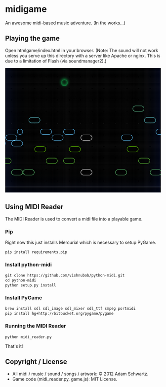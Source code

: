 # midigame

An awesome midi-based music adventure. (In the works...)

## Playing the game

Open htmlgame/index.html in your browser. (Note: The sound will not work unless you serve up this directory with a server like Apache or nginx. This is due to a limitation of Flash (via soundmanager2).)

![MIDIGAME V1](https://github.com/adamschwartz/midigame/raw/master/htmlgame/img/screenshots/midigame-v1.png)

## Using MIDI Reader

The MIDI Reader is used to convert a midi file into a playable game.

### Pip

Right now this just installs Mercurial which is necessary to setup PyGame.

    pip install requirements.pip

### Install python-midi

    git clone https://github.com/vishnubob/python-midi.git
    cd python-midi
    python setup.py install

### Install PyGame

    brew install sdl sdl_image sdl_mixer sdl_ttf smpeg portmidi
    pip install hg+http://bitbucket.org/pygame/pygame

### Running the MIDI Reader

    python midi_reader.py

That's it!

## Copyright / License

- All midi / music / sound / songs / artwork:  &copy; 2012 Adam Schwartz.
- Game code (midi_reader.py, game.js):  MIT License.